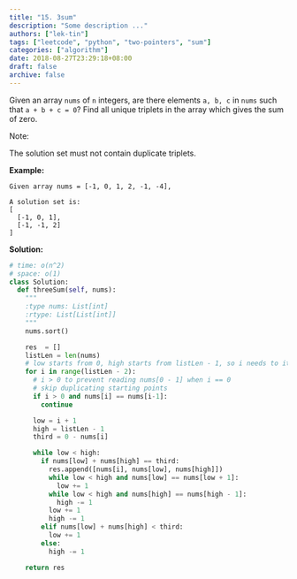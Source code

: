 ```yaml
---
title: "15. 3sum"
description: "Some description ..."
authors: ["lek-tin"]
tags: ["leetcode", "python", "two-pointers", "sum"]
categories: ["algorithm"]
date: 2018-08-27T23:29:18+08:00
draft: false
archive: false
---
```

Given an array `nums` of `n` integers, are there elements `a, b, c` in `nums` such that `a + b + c = 0`? Find all unique triplets in the array which gives the sum of zero.

Note:

The solution set must not contain duplicate triplets.

**Example:**
```
Given array nums = [-1, 0, 1, 2, -1, -4],

A solution set is:
[
  [-1, 0, 1],
  [-1, -1, 2]
]
```
**Solution:**
```python
# time: o(n^2)
# space: o(1)
class Solution:
  def threeSum(self, nums):
    """
    :type nums: List[int]
    :rtype: List[List[int]]
    """
    nums.sort()

    res  = []
    listLen = len(nums)
    # low starts from 0, high starts from listLen - 1, so i needs to iterate between 1~(listLen-2)
    for i in range(listLen - 2):
      # i > 0 to prevent reading nums[0 - 1] when i == 0
      # skip duplicating starting points
      if i > 0 and nums[i] == nums[i-1]:
        continue

      low = i + 1
      high = listLen - 1
      third = 0 - nums[i]

      while low < high:
        if nums[low] + nums[high] == third:
          res.append([nums[i], nums[low], nums[high]])
          while low < high and nums[low] == nums[low + 1]:
            low += 1
          while low < high and nums[high] == nums[high - 1]:
            high -= 1
          low += 1
          high -= 1
        elif nums[low] + nums[high] < third:
          low += 1
        else:
          high -= 1

    return res
```